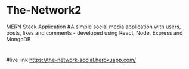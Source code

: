 # The-Network2
MERN Stack Application
#A simple social media application with users, posts, likes and comments - developed using React, Node, Express and MongoDB
#
#live link https://the-network-social.herokuapp.com/
